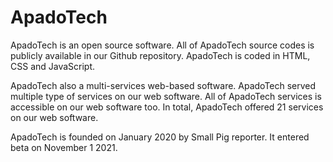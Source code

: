 # ApadoTech 
ApadoTech is an open source software. All of ApadoTech source codes is publicly available in our Github repository. ApadoTech is coded in HTML, CSS and JavaScript. 

ApadoTech also a multi-services web-based software. ApadoTech served multiple type of services on our web software. All of ApadoTech services is accessible on our web software too. In total, ApadoTech offered 21 services on our web software. 

ApadoTech is founded on January 2020 by Small Pig reporter. It entered beta on November 1 2021. 
